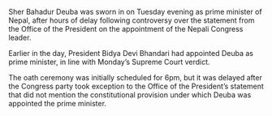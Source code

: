 Sher Bahadur Deuba was sworn in on Tuesday evening as prime minister of Nepal, after hours of delay following controversy over the statement from the Office of the President on the appointment of the Nepali Congress leader.

Earlier in the day, President Bidya Devi Bhandari had appointed Deuba as prime minister, in line with Monday’s Supreme Court verdict.

The oath ceremony was initially scheduled for 6pm, but it was delayed after the Congress party took exception to the Office of the President’s statement that did not mention the constitutional provision under which Deuba was appointed the prime minister.